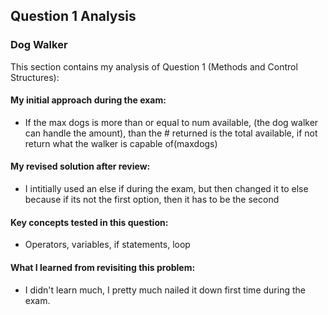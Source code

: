 ## Question 1 Analysis
### Dog Walker

This section contains my analysis of Question 1 (Methods and Control Structures):

#### My initial approach during the exam:
- If the max dogs is more than or equal to num available, (the dog walker can handle the amount), than the # returned is the total available, if not return what the walker is capable of(maxdogs)
  
#### My revised solution after review:
- I intitially used an else if during the exam, but then changed it to else because if its not the first option, then it has to be the second
  
#### Key concepts tested in this question:
- Operators, variables, if statements, loop
  
#### What I learned from revisiting this problem:
- I didn't learn much, I pretty much nailed it down first time during the exam.
